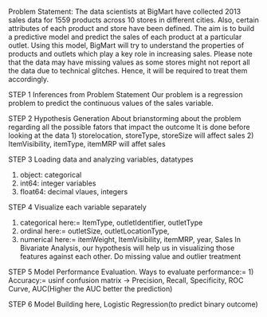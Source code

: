 Problem Statement:
The data scientists at BigMart have collected 2013 sales data for 1559 products across 10 stores in different cities. Also, certain attributes of each product and store have been defined. The aim is to build a predictive model and predict the sales of each product at a particular outlet.
Using this model, BigMart will try to understand the properties of products and outlets which play a key role in increasing sales.
Please note that the data may have missing values as some stores might not report all the data due to technical glitches. Hence, it will be required to treat them accordingly. 


STEP 1
Inferences from Problem Statement
   Our problem is a regression problem to predict the continuous values of the sales variable.

STEP 2
Hypothesis Generation
   About brianstorming about the problem regarding all the possible fators that impact the outcome
    It is done before looking at the data
    1) storelocation, storeType, storeSize will affect sales
    2) ItemVisibility, itemType, itemMRP will affet sales

STEP 3
Loading data and analyzing variables, datatypes
1) object: categorical
  2) int64: integer variables
  3) float64: decimal vlaues, integers

STEP 4
Visualize each variable separately
  1) categorical 
     here:= ItemType, outletIdentifier, outletType
  2) ordinal
     here:= outletSize, outletLocationType, 
  3) numerical
     here:= itemWeight, ItemVisibility, itemMRP, year, Sales
   In Bivariate Analysis, our hypothesis will help us in visualizing those features against each other.
Do missing value and outlier treatment

STEP 5
Model Performance Evaluation. Ways to evaluate performance:=
    1) Accuracy:= usinf confusion matrix
         -> Precision, Recall, Specificity, ROC Curve, AUC(Higher the AUC better the prediction)

STEP 6
Model Building
here, Logistic Regression(to predict binary outcome)


